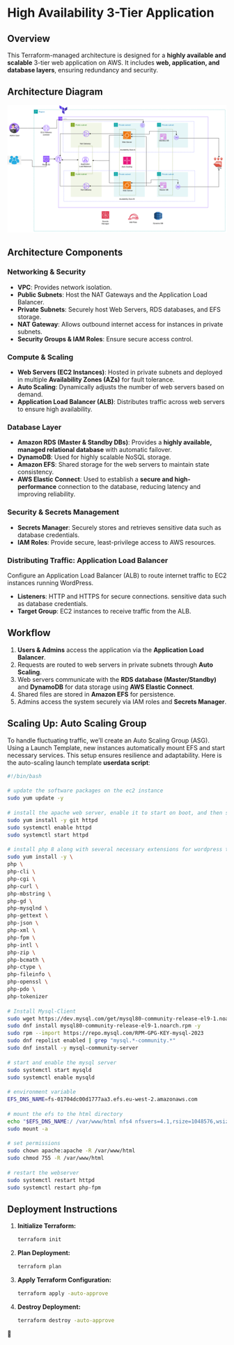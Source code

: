 
# High Availability 3-Tier Application

## Overview
This Terraform-managed architecture is designed for a **highly available and scalable** 3-tier web application on AWS. It includes **web, application, and database layers**, ensuring redundancy and security.

## Architecture Diagram
![Architecture Diagram](https://raw.githubusercontent.com/Devblaise/High-availability-3-tier-Web-App/refs/heads/main/images/high_availablity_3_tier_app_.png)

## Architecture Components
### **Networking & Security**
- **VPC**: Provides network isolation.
- **Public Subnets**: Host the NAT Gateways and the Application Load Balancer.
- **Private Subnets**: Securely host Web Servers, RDS databases, and EFS storage.
- **NAT Gateway**: Allows outbound internet access for instances in private subnets.
- **Security Groups & IAM Roles**: Ensure secure access control.

### **Compute & Scaling**
- **Web Servers (EC2 Instances)**: Hosted in private subnets and deployed in multiple **Availability Zones (AZs)** for fault tolerance.
- **Auto Scaling**: Dynamically adjusts the number of web servers based on demand.
- **Application Load Balancer (ALB)**: Distributes traffic across web servers to ensure high availability.

### **Database Layer**
- **Amazon RDS (Master & Standby DBs)**: Provides a **highly available, managed relational database** with automatic failover.
- **DynamoDB**: Used for highly scalable NoSQL storage.
- **Amazon EFS**: Shared storage for the web servers to maintain state consistency.
- **AWS Elastic Connect**: Used to establish a **secure and high-performance** connection to the database, reducing latency and improving reliability.

### **Security & Secrets Management**
- **Secrets Manager**: Securely stores and retrieves sensitive data such as database credentials.
- **IAM Roles**: Provide secure, least-privilege access to AWS resources.

### **Distributing Traffic: Application Load Balancer**
Configure an Application Load Balancer (ALB) to route internet traffic to EC2 instances running WordPress.
- **Listeners**: HTTP and HTTPS for secure connections. sensitive data such as database credentials.
- **Target Group**: EC2 instances to receive traffic from the ALB.

## Workflow
1. **Users & Admins** access the application via the **Application Load Balancer**.
2. Requests are routed to web servers in private subnets through **Auto Scaling**.
3. Web servers communicate with the **RDS database (Master/Standby)** and **DynamoDB** for data storage using **AWS Elastic Connect**.
4. Shared files are stored in **Amazon EFS** for persistence.
5. Admins access the system securely via IAM roles and **Secrets Manager**.

## Scaling Up: Auto Scaling Group
To handle fluctuating traffic, we’ll create an Auto Scaling Group (ASG). Using a Launch Template, new instances automatically mount EFS and start necessary services. This setup ensures resilience and adaptability. Here is the auto-scaling launch template **userdata script**:
```sh
#!/bin/bash

# update the software packages on the ec2 instance 
sudo yum update -y

# install the apache web server, enable it to start on boot, and then start the server immediately
sudo yum install -y git httpd
sudo systemctl enable httpd 
sudo systemctl start httpd

# install php 8 along with several necessary extensions for wordpress to run
sudo yum install -y \
php \
php-cli \
php-cgi \
php-curl \
php-mbstring \
php-gd \
php-mysqlnd \
php-gettext \
php-json \
php-xml \
php-fpm \
php-intl \
php-zip \
php-bcmath \
php-ctype \
php-fileinfo \
php-openssl \
php-pdo \
php-tokenizer

# Install Mysql-Client 
sudo wget https://dev.mysql.com/get/mysql80-community-release-el9-1.noarch.rpm 
sudo dnf install mysql80-community-release-el9-1.noarch.rpm -y
sudo rpm --import https://repo.mysql.com/RPM-GPG-KEY-mysql-2023
sudo dnf repolist enabled | grep "mysql.*-community.*"
sudo dnf install -y mysql-community-server 

# start and enable the mysql server
sudo systemctl start mysqld
sudo systemctl enable mysqld

# environment variable
EFS_DNS_NAME=fs-01704dc00d1777aa3.efs.eu-west-2.amazonaws.com

# mount the efs to the html directory 
echo "$EFS_DNS_NAME:/ /var/www/html nfs4 nfsvers=4.1,rsize=1048576,wsize=1048576,hard,timeo=600,retrans=2 0 0" | sudo tee -a /etc/fstab
sudo mount -a

# set permissions
sudo chown apache:apache -R /var/www/html
sudo chmod 755 -R /var/www/html

# restart the webserver
sudo systemctl restart httpd
sudo systemctl restart php-fpm
   ```

## Deployment Instructions
1. **Initialize Terraform:**
   ```sh
   terraform init
   ```
2. **Plan Deployment:**
   ```sh
   terraform plan
   ```
3. **Apply Terraform Configuration:**
   ```sh
   terraform apply -auto-approve
   ```
4. **Destroy Deployment:**
   ```sh
   terraform destroy -auto-approve
   ```
🚀
